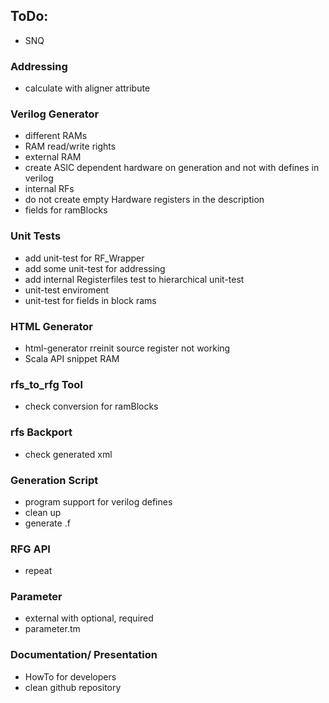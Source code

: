 ## ToDo:

- SNQ

### Addressing
 - calculate with aligner attribute

### Verilog Generator 

- different RAMs
- RAM read/write rights
- external RAM
- create ASIC dependent hardware on generation and not with defines in verilog
- internal RFs
- do not create empty Hardware registers in the description
- fields for ramBlocks

### Unit Tests 

- add unit-test for RF_Wrapper
- add some unit-test for addressing 
- add internal Registerfiles test to hierarchical unit-test
- unit-test enviroment
- unit-test for fields in block rams 

### HTML Generator 

- html-generator rreinit source register not working 
- Scala API snippet RAM 

### rfs_to_rfg Tool 

- check conversion for ramBlocks

### rfs Backport ###

- check generated xml

### Generation Script 

- program support for verilog defines
- clean up 
- generate .f

### RFG API 
- repeat

### Parameter
- external with optional, required
- parameter.tm 

### Documentation/ Presentation

- HowTo for developers
- clean github repository
